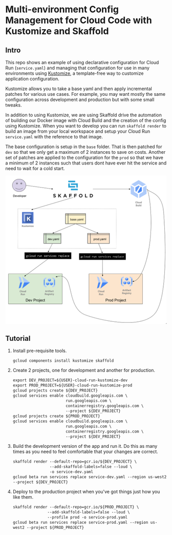 # Multi-environment Config Management for Cloud Code with Kustomize and Skaffold

## Intro

This repo shows an example of using declarative configuration for Cloud Run (`service.yaml`)
and managing that configuration for use in many environments using [Kustomize](https://kustomize.io/), a template-free way to customize application configuration.

Kustomize allows you to take a base yaml and then apply incremental patches for various use cases. For example, you may want mostly the same configuration across development and production but with some small tweaks.

In addition to using Kustomize, we are using Skaffold drive the automation of building our Docker image with Cloud Build and the creation of the config using Kustomize. When you want to develop you can run `skaffold render` to build an image from your local workspace and setup your Cloud Run `service.yaml` with the reference to that image.

The base configuration is setup in the `base` folder. That is then patched for `dev` so that we only get a maximum of 2 instances to save on costs. 
Another set of patches are applied to the configuration for the `prod` so that we have a minimum of 2 instances such that users dont have ever hit the service and need to wait for a cold start.

![Architecture Diagram](arch.png)

## Tutorial

1. Install pre-requisite tools.

    ```shell
    gcloud components install kustomize skaffold
    ```

1. Create 2 projects, one for development and another for production.

    ```shell
    export DEV_PROJECT=${USER}-cloud-run-kustomize-dev
    export PROD_PROJECT=${USER}-cloud-run-kustomize-prod
    gcloud projects create ${DEV_PROJECT}
    gcloud services enable cloudbuild.googleapis.com \
                           run.googleapis.com \
                           containerregistry.googleapis.com \
                           --project ${DEV_PROJECT}
    gcloud projects create ${PROD_PROJECT}
    gcloud services enable cloudbuild.googleapis.com \
                           run.googleapis.com \
                           containerregistry.googleapis.com \
                           --project ${DEV_PROJECT}
    ```

1. Build the development version of the app and run it. Do this as many times as you need to feel comfortable that your changes are correct.

    ```shell
    skaffold render --default-repo=gcr.io/${DEV_PROJECT} \
                    --add-skaffold-labels=false --loud \
                    -o service-dev.yaml
    gcloud beta run services replace service-dev.yaml --region us-west2 --project ${DEV_PROJECT}
    ```

1. Deploy to the production project when you've got things just how you like them.

    ```shell
    skaffold render --default-repo=gcr.io/${PROD_PROJECT} \
                   --add-skaffold-labels=false --loud \
                   --profile prod -o service-prod.yaml
    gcloud beta run services replace service-prod.yaml --region us-west2 --project ${PROD_PROJECT}
    ```

